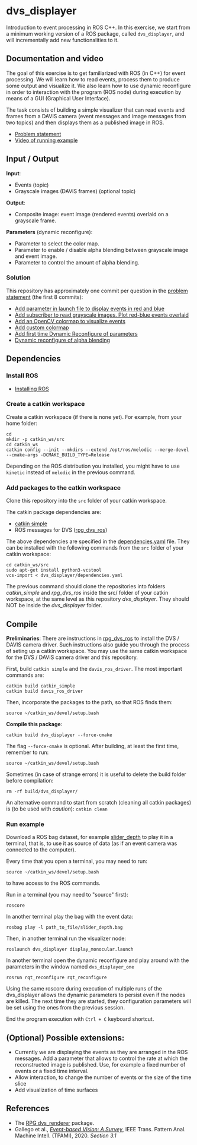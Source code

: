 # dvs_displayer

Introduction to event processing in ROS C++. In this exercise, we start from a minimum working version of a ROS package, called `dvs_displayer`, and will incrementally add new functionalities to it.

## Documentation and video
The goal of this exercise is to get familiarized with ROS (in C++) for event processing. We will learn how to read events, process them to produce some output and visualize it.
We also learn how to use dynamic reconfigure in order to interaction with the program (ROS node) during execution by means of a GUI (Graphical User Interface).

The task consists of building a simple visualizer that can read events and frames from a DAVIS camera (event messages and image messages from two topics) and then displays them as a published image in ROS.

- [Problem statement](https://drive.google.com/file/d/1YJuOIG2zOKnvFksZ7xKJYTK5PKNv4Gf-/view)
- [Video of running example](https://youtu.be/_ksxzPwhE_Y)

## Input / Output
**Input**:
- Events (topic)
- Grayscale images (DAVIS frames) (optional topic)

**Output**:
- Composite image: event image (rendered events) overlaid on a grayscale frame.

**Parameters** (dynamic reconfigure):
- Parameter to select the color map.
- Parameter to enable / disable alpha blending between grayscale image and event image.
- Parameter to control the amount of alpha blending.

### Solution

This repository has approximately one commit per question in the [problem statement](https://drive.google.com/file/d/1YJuOIG2zOKnvFksZ7xKJYTK5PKNv4Gf-/view) (the first 8 commits):
- [Add parameter in launch file to display events in red and blue](https://github.com/tub-rip/dvs_displayer/commit/c66aab349d8b8b2c2bda93e758b55295f9003230)
- [Add subscriber to read grayscale images. Plot red-blue events overlaid](https://github.com/tub-rip/dvs_displayer/commit/1ccf8805a2da77585cc2d608da06f1b1849ee551)
- [Add an OpenCV colormap to visualize events](https://github.com/tub-rip/dvs_displayer/commit/5cb65e46e968547056d22f904a2fee1283ddaecd)
- [Add custom colormap](https://github.com/tub-rip/dvs_displayer/commit/c2adf8ddb7717f31f36580b26ebda91e822546f8)
- [Add first time Dynamic Reconfigure of parameters](https://github.com/tub-rip/dvs_displayer/commit/bef3f3c0131c6fa4d805fa3139d409b4c7fd9545)
- [Dynamic reconfigure of alpha blending](https://github.com/tub-rip/dvs_displayer/commit/ea7d3668e658a544d3bfbf62abe0c08d6d50c33e)


## Dependencies

### Install ROS

- [Installing ROS](http://wiki.ros.org/ROS/Installation)

### Create a catkin workspace

Create a catkin workspace (if there is none yet). For example, from your home folder:

	cd
	mkdir -p catkin_ws/src
	cd catkin_ws
	catkin config --init --mkdirs --extend /opt/ros/melodic --merge-devel --cmake-args -DCMAKE_BUILD_TYPE=Release

Depending on the ROS distribution you installed, you might have to use `kinetic` instead of `melodic` in the previous command.

### Add packages to the catkin workspace

Clone this repository into the `src` folder of your catkin workspace.

The catkin package dependencies are:
- [catkin simple](https://github.com/catkin/catkin_simple)
- ROS messages for DVS ([rpg_dvs_ros](https://github.com/uzh-rpg/rpg_dvs_ros))

The above dependencies are specified in the [dependencies.yaml](dependencies.yaml) file. They can be installed with the following commands from the `src` folder of your catkin workspace:

	cd catkin_ws/src
	sudo apt-get install python3-vcstool
	vcs-import < dvs_displayer/dependencies.yaml

The previous command should clone the repositories into folders *catkin_simple* and *rpg_dvs_ros* inside the src/ folder of your catkin workspace, at the same level as this repository *dvs_displayer*. They should NOT be inside the *dvs_displayer* folder.

## Compile

**Preliminaries**:
There are instructions in [rpg_dvs_ros](https://github.com/uzh-rpg/rpg_dvs_ros) to install the DVS / DAVIS camera driver. Such instructions also guide you through the process of seting up a catkin workspace. You may use the same catkin workspace for the DVS / DAVIS camera driver and this repository.

First, build `catkin simple` and the `davis_ros_driver`. The most important commands are:

	catkin build catkin_simple
	catkin build davis_ros_driver

Then, incorporate the packages to the path, so that ROS finds them:

	source ~/catkin_ws/devel/setup.bash

**Compile this package**:

	catkin build dvs_displayer --force-cmake

The flag `--force-cmake` is optional.
After building, at least the first time, remember to run:

	source ~/catkin_ws/devel/setup.bash

Sometimes (in case of strange errors) it is useful to delete the build folder before compilation:

	rm -rf build/dvs_displayer/

An alternative command to start from scratch (cleaning all catkin packages) is (to be used with *caution*): `catkin clean`


### Run example
Download a ROS bag dataset, for example [slider_depth](http://rpg.ifi.uzh.ch/datasets/davis/slider_depth.bag) to play it in a terminal, that is, to use it as source of data (as if an event camera was connected to the computer).

Every time that you open a terminal, you may need to run:

	source ~/catkin_ws/devel/setup.bash

to have access to the ROS commands.

Run in a terminal (you may need to "source" first):

	roscore

In another terminal play the bag with the event data:

	rosbag play -l path_to_file/slider_depth.bag

Then, in another terminal run the visualizer node:

	roslaunch dvs_displayer display_monocular.launch

In another terminal open the dynamic reconfigure and play around with the parameters in the window named `dvs_displayer_one`

	rosrun rqt_reconfigure rqt_reconfigure

Using the same roscore during execution of multiple runs of the dvs_displayer allows the dynamic parameters to persist even if the nodes are killed. The next time they are started, they configuration parameters will be set using the ones from the previous session.

End the program execution with `Ctrl + C` keyboard shortcut.


## (Optional) Possible extensions:
- Currently we are displaying the events as they are arranged in the ROS messages. Add a parameter that allows to control the rate at which the reconstructed image is published. Use, for example a fixed number of events or a fixed time interval.
- Allow interaction, to change the number of events or the size of the time slice
- Add visualization of time surfaces

## References
- The [RPG dvs_renderer](https://github.com/uzh-rpg/rpg_dvs_ros/tree/master/dvs_renderer) package.
- Gallego et al., *[Event-based Vision: A Survey](https://arxiv.org/pdf/1904.08405)*, IEEE Trans. Pattern Anal. Machine Intell. (TPAMI), 2020. *Section 3.1*
